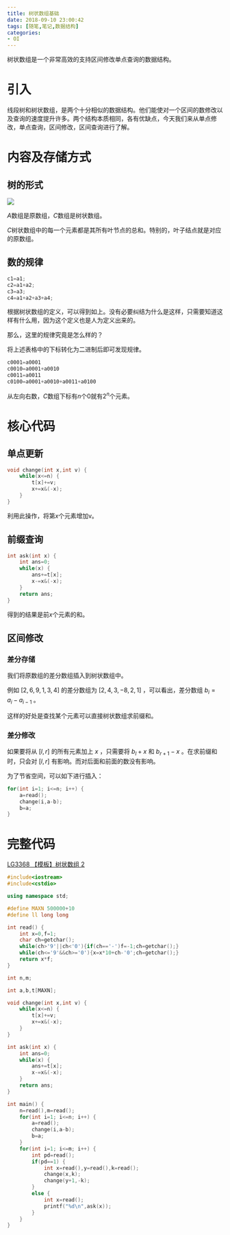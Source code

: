 ```yaml
---
title: 树状数组基础
date: 2018-09-10 23:00:42
tags: [随笔,笔记,数据结构]
categories:
- OI   
---
```


树状数组是一个非常高效的支持区间修改单点查询的数据结构。

<!--more-->

# 引入

线段树和树状数组，是两个十分相似的数据结构。他们能使对一个区间的数修改以及查询的速度提升许多。两个结构本质相同，各有优缺点，今天我们来从单点修改，单点查询，区间修改，区间查询进行了解。

# 内容及存储方式

## 树的形式

![](https://www.micdz.cn/img/2019-10-02-12.png)



$A$数组是原数组，$C$数组是树状数组。

$C$树状数组中的每一个元素都是其所有叶节点的总和。特别的，叶子结点就是对应的原数组。
## 数的规律

```cpp
c1=a1;
c2=a1+a2;
c3=a3;
c4=a1+a2+a3+a4;
```

根据树状数组的定义，可以得到如上。没有必要纠结为什么是这样，只需要知道这样有什么用，因为这个定义也是人为定义出来的。

那么，这里的规律究竟是怎么样的？

将上述表格中的下标转化为二进制后即可发现规律。

```cpp
c0001=a0001
c0010=a0001+a0010
c0011=a0011
c0100=a0001+a0010+a0011+a0100
```

从左向右数，$C$数组下标有$n$个0就有$2^n$个元素。



# 核心代码

## 单点更新

```cpp
void change(int x,int v) {
    while(x<=n) {
        t[x]+=v;
        x+=x&(-x);
    }
}
```

利用此操作，将第$x$个元素增加v。

## 前缀查询

```cpp
int ask(int x) {
    int ans=0;
    while(x) {
        ans+=t[x];
        x-=x&(-x);
    }
    return ans;
}
```

得到的结果是前$x$个元素的和。

## 区间修改

### 差分存储

我们将原数组的差分数组插入到树状数组中。

例如 $[2,6,9,1,3,4]$ 的差分数组为 $[2,4,3,-8,2,1]$ ，可以看出，差分数组 $b_i=a_i-a_{i-1}$ 。

这样的好处是查找某个元素可以直接树状数组求前缀和。

### 差分修改

如果要将从 $[l,r]$ 的所有元素加上 $x$ ，只需要将 $b_l+x$ 和 $b_{r+1}-x$ 。在求前缀和时，只会对 $[l,r]$ 有影响。而对后面和前面的数没有影响。

为了节省空间，可以如下进行插入：

```cpp
for(int i=1; i<=n; i++) {
    a=read();
    change(i,a-b);
    b=a;
}
```



# 完整代码

[ LG3368 【模板】树状数组 2](https://www.luogu.org/problemnew/show/P3368)

```cpp
#include<iostream>
#include<cstdio>

using namespace std;

#define MAXN 500000+10
#define ll long long

int read() {
    int x=0,f=1;
    char ch=getchar();
    while(ch>'9'||ch<'0'){if(ch=='-')f=-1;ch=getchar();}
    while(ch<='9'&&ch>='0'){x=x*10+ch-'0';ch=getchar();}
    return x*f;
}

int n,m;

int a,b,t[MAXN];

void change(int x,int v) {
    while(x<=n) {
        t[x]+=v;
        x+=x&(-x);
    }
}

int ask(int x) {
    int ans=0;
    while(x) {
        ans+=t[x];
        x-=x&(-x);
    }
    return ans;
}

int main() {
    n=read(),m=read();
    for(int i=1; i<=n; i++) {
        a=read();
        change(i,a-b);
        b=a;
    }
    for(int i=1; i<=m; i++) {
        int pd=read();
        if(pd==1) {
            int x=read(),y=read(),k=read();
            change(x,k);
            change(y+1,-k);
        }
        else {
            int x=read();
            printf("%d\n",ask(x));
        }
    }
}
```





